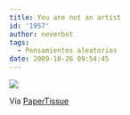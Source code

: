 ```yaml
---
title: You are not an artist
id: '1957'
author: neverbot
tags:
  - Pensamientos aleatorios
date: 2009-10-26 09:54:45
---
```


[![](./tumblr_kr6n8kTV3I1qzyrwvo1_400.jpg)](http://papertissue.tumblr.com/post/210378729)

Vía [PaperTissue](http://papertissue.tumblr.com/post/210378729)
